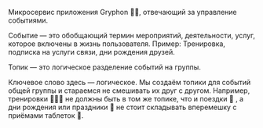 Микросервис приложения Gryphon 🐦‍🔥, отвечающий за управление событиями. 

Событие — это обобщающий термин мероприятий, деятельности, услуг, которое включены в жизнь пользователя. Пример: Тренировка, подписка на услуги связи, дни рождения друзей.

Топик — это логическое разделение событий на группы. 

Ключевое слово здесь — логическое. Мы создаём топики для событий общей группы и стараемся не смешивать их друг с другом. 
Например, тренировки 🏃‍♂️‍➡️ не должны быть в том же топике, что и поездки 🚈 , а дни рождения или праздники 🎁 не стоит складывать вперемешку с приёмами таблеток 💊. 

